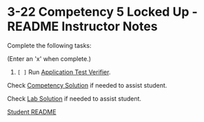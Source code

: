 
# 3-22 Competency 5 Locked Up - README Instructor Notes

Complete the following tasks:

(Enter an 'x' when complete.)

1. `[ ]` Run [Application Test Verifier](lab_verification_test.py).

Check [Competency Solution](1_competency_solution.md) if needed to assist 
student.

Check [Lab Solution](lab_solution.asm) if needed to assist student.

[Student README](../README.md)


<!--- End of file. --->
